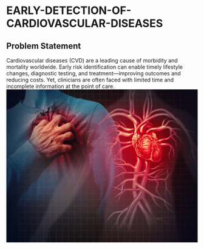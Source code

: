 # EARLY-DETECTION-OF-CARDIOVASCULAR-DISEASES
## Problem Statement
Cardiovascular diseases (CVD) are a leading cause of morbidity and mortality worldwide. Early risk identification can enable timely lifestyle changes, diagnostic testing, and treatment—improving outcomes and reducing costs. Yet, clinicians are often faced with limited time and incomplete information at the point of care.
![Cardiovascular](images/CardiovascularDiseases.png)
